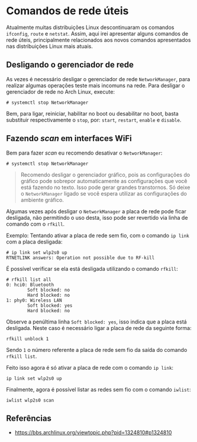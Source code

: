 Comandos de rede úteis
======================

Atualmente muitas distribuições Linux descontinuaram os comandos ``ifconfig``, ``route`` e ``netstat``.
Assim, aqui irei apresentar alguns comandos de rede úteis, principalmente relacionados aos novos comandos apresentados nas distribuições Linux mais atuais. 

## Desligando o gerenciador de rede 

As vezes é necessário desligar o gerenciador de rede ``NetworkManager``, para realizar algumas operações teste mais incomuns na rede. Para desligar o gerenciador de rede no Arch Linux, execute:

```console
# systemctl stop NetworkManager
```

Bem, para ligar, reiniciar, habilitar no boot ou desabilitar no boot, basta substituir respectivamente o ``stop``, por: ``start``, ``restart``, ``enable`` e ``disable``.

## Fazendo _scan_ em interfaces WiFi

Bem para fazer _scan_ eu recomendo desativar o ``NetworkManager``:

```console
# systemctl stop NetworkManager
```
> Recomendo desligar o gerenciador gráfico, pois as configurações do gráfico pode sobrepor automaticamente as configurações que você está fazendo no texto. Isso pode gerar grandes transtornos. Só deixe o ``NetworkManager`` ligado se você espera utilizar as configurações do ambiente gráfico.

Algumas vezes após desligar o ``NetworkManager`` a placa de rede pode ficar desligada, não permitindo o uso desta, isso pode ser revertido via linha de comando com o ``rfkill``.

Exemplo: Tentando ativar a placa de rede sem fio, com o comando ``ip link`` com a placa desligada:

```console
# ip link set wlp2s0 up
RTNETLINK answers: Operation not possible due to RF-kill
```
É possível verificar se ela está desligada utilizando o comando ``rfkill``:

```console
# rfkill list all
0: hci0: Bluetooth
        Soft blocked: no
        Hard blocked: no
1: phy0: Wireless LAN
        Soft blocked: yes
        Hard blocked: no
```

Observe a penúltima linha ``Soft blocked: yes``, isso indica que a placa está desligada. Neste caso é necessário ligar a placa de rede da seguinte forma:

```console
rfkill unblock 1
```

Sendo ``1`` o número referente a placa de rede sem fio da saída do comando ``rfkill list``.

Feito isso agora é só ativar a placa de rede com o comando ``ip link``:

```console
ip link set wlp2s0 up
```

Finalmente, agora é possível listar as redes sem fio com o comando ``iwlist``:

```console
iwlist wlp2s0 scan
```

## Referências

* <https://bbs.archlinux.org/viewtopic.php?pid=1324810#p1324810>
